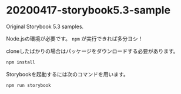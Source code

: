 # 20200417-storybook5.3-sample

Original Storybook 5.3 samples.

Node.jsの環境が必要です。 `npm` が実行できれば多分ヨシ！

cloneしたばかりの場合はパッケージをダウンロードする必要があります。

```bash
npm install
```

Storybookを起動するには次のコマンドを用います。

```bash
npm run storybook
```

